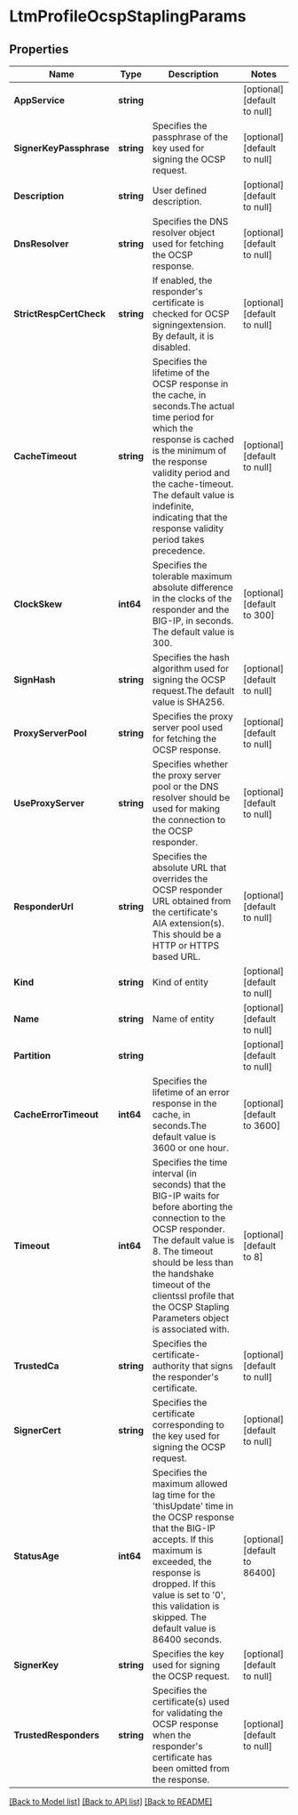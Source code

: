 # LtmProfileOcspStaplingParams

## Properties
Name | Type | Description | Notes
------------ | ------------- | ------------- | -------------
**AppService** | **string** |  | [optional] [default to null]
**SignerKeyPassphrase** | **string** | Specifies the passphrase of the key used for signing the OCSP request. | [optional] [default to null]
**Description** | **string** | User defined description. | [optional] [default to null]
**DnsResolver** | **string** | Specifies the DNS resolver object used for fetching the OCSP response. | [optional] [default to null]
**StrictRespCertCheck** | **string** | If enabled, the responder&#39;s certificate is checked for OCSP signingextension. By default, it is disabled. | [optional] [default to null]
**CacheTimeout** | **string** | Specifies the lifetime of the OCSP response in the cache, in seconds.The actual time period for which the response is cached is the minimum of the response validity period and the cache-timeout. The default value is indefinite, indicating that the response validity period takes precedence. | [optional] [default to null]
**ClockSkew** | **int64** | Specifies the tolerable maximum absolute difference in the clocks of  the responder and the BIG-IP, in seconds. The default value is 300. | [optional] [default to 300]
**SignHash** | **string** | Specifies the hash algorithm used for signing the OCSP request.The default value is SHA256. | [optional] [default to null]
**ProxyServerPool** | **string** | Specifies the proxy server pool used for fetching the OCSP response. | [optional] [default to null]
**UseProxyServer** | **string** | Specifies whether the proxy server pool or the DNS resolver should be used for making the connection to the OCSP responder. | [optional] [default to null]
**ResponderUrl** | **string** | Specifies the absolute URL that overrides the OCSP responder URL obtained from the certificate&#39;s AIA extension(s). This should be a HTTP or HTTPS based URL. | [optional] [default to null]
**Kind** | **string** | Kind of entity | [optional] [default to null]
**Name** | **string** | Name of entity | [optional] [default to null]
**Partition** | **string** |  | [optional] [default to null]
**CacheErrorTimeout** | **int64** | Specifies the lifetime of an error response in the cache, in seconds.The default value is 3600 or one hour. | [optional] [default to 3600]
**Timeout** | **int64** | Specifies the time interval (in seconds) that the BIG-IP waits for before aborting the connection to the OCSP responder. The default value is 8. The timeout should be less than the handshake timeout of the clientssl profile that the OCSP Stapling Parameters object is associated with. | [optional] [default to 8]
**TrustedCa** | **string** | Specifies the certificate-authority that signs the responder&#39;s certificate. | [optional] [default to null]
**SignerCert** | **string** | Specifies the certificate corresponding to the key used for signing the OCSP request. | [optional] [default to null]
**StatusAge** | **int64** | Specifies the maximum allowed lag time for the &#39;thisUpdate&#39; time in the OCSP response that the BIG-IP accepts. If this maximum is exceeded, the response is dropped. If this value is set to &#39;0&#39;, this validation is skipped. The default value is 86400 seconds. | [optional] [default to 86400]
**SignerKey** | **string** | Specifies the key used for signing the OCSP request. | [optional] [default to null]
**TrustedResponders** | **string** | Specifies the certificate(s) used for validating the OCSP response when the responder&#39;s certificate has been omitted from the response. | [optional] [default to null]

[[Back to Model list]](../README.md#documentation-for-models) [[Back to API list]](../README.md#documentation-for-api-endpoints) [[Back to README]](../README.md)


